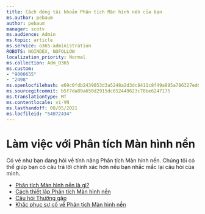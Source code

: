 ```yaml
---
title: Cách đóng tài khoản Phân tích Màn hình nền của bạn
ms.author: pebaum
author: pebaum
manager: scotv
ms.audience: Admin
ms.topic: article
ms.service: o365-administration
ROBOTS: NOINDEX, NOFOLLOW
localization_priority: Normal
ms.collection: Adm_O365
ms.custom:
- "9000655"
- "2498"
ms.openlocfilehash: e69c0fdb2439053d3a5248a2d3dc8411c8f49a895a786327ed6e1775448751f6
ms.sourcegitcommit: b5f7da89a650d2915dc652449623c78be6247175
ms.translationtype: MT
ms.contentlocale: vi-VN
ms.lasthandoff: 08/05/2021
ms.locfileid: "54072434"
---
```

# <a name="working-with-desktop-analytics"></a>Làm việc với Phân tích Màn hình nền

Có vẻ như bạn đang hỏi về tính năng Phân tích Màn hình nền. Chúng tôi có thể giúp bạn có câu trả lời chính xác hơn nếu bạn nhắc mắc lại câu hỏi của mình.

- [Phân tích Màn hình nền là gì?](https://docs.microsoft.com/configmgr/desktop-analytics/overview)
- [Cách thiết lập Phân tích Màn hình nền](https://docs.microsoft.com/configmgr/desktop-analytics/set-up)
- [Câu hỏi Thường gặp](https://docs.microsoft.com/configmgr/desktop-analytics/faq)
- [Khắc phục sự cố về Phân tích Màn hình nền](https://docs.microsoft.com/configmgr/desktop-analytics/troubleshooting)